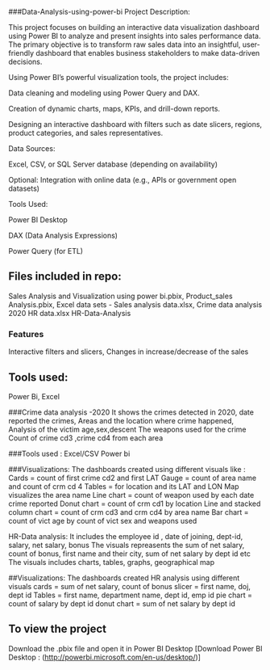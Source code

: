 ###Data-Analysis-using-power-bi 
Project Description:

This project focuses on building an interactive data visualization dashboard using Power BI to analyze and present insights into sales performance data. The primary objective is to transform raw sales data into an insightful, user-friendly dashboard that enables business stakeholders to make data-driven decisions.

Using Power BI’s powerful visualization tools, the project includes:

Data cleaning and modeling using Power Query and DAX.

Creation of dynamic charts, maps, KPIs, and drill-down reports.

Designing an interactive dashboard with filters such as date slicers, regions, product categories, and sales representatives.

Data Sources:

Excel, CSV, or SQL Server database (depending on availability)

Optional: Integration with online data (e.g., APIs or government open datasets)


Tools Used:

Power BI Desktop

DAX (Data Analysis Expressions)

Power Query (for ETL)


## Files included in repo:
Sales Analysis and Visualization using power bi.pbix,
Product_sales Analysis.pbix,
Excel data sets - Sales analysis data.xlsx,
Crime data analysis 2020
HR data.xlsx
HR-Data-Analysis



### Features
Interactive filters and slicers,
Changes in increase/decrease of the sales


## Tools used:
Power Bi,
Excel 

###Crime data analysis -2020 
It shows the crimes detected in 2020, date reported the crimes, 
Areas and the location where crime happened,
Analysis of the victim age,sex,descent
The weapons used for the crime
Count of crime cd3 ,crime cd4 from each area

###Tools used :
Excel/CSV
Power bi

###Visualizations:
The dashboards created using different visuals like :
Cards = count of first crime cd2 and first LAT
Gauge = count of area name and count of crm cd 4
Tables = for location and its LAT and LON
Map visualizes the area name
Line chart = count of weapon used by each date crime reported
Donut chart = count of crm cd1 by location
Line and stacked column chart = count of crm cd3 and crm cd4 by area name
Bar chart = count of vict age by count of vict sex and weapons used


HR-Data analysis:
It includes the employee id , date of joining, dept-id, salary, net salary, bonus
The visuals repreasents the sum of net salary, count of bonus, first name and their city, sum of net salary by dept id etc
The visuals includes charts, tables, graphs, geographical map

##Visualizations:
The dashboards created HR analysis using different visuals
cards = sum of net salary, count of bonus
slicer = first name, doj, dept id
Tables = first name, department name, dept id, emp id
pie chart = count of salary by dept id
donut chart = sum of net salary by dept id







## To view the project
Download the .pbix file and open it in Power BI Desktop
[Download Power BI Desktop : (http://powerbi.microsoft.com/en-us/desktop/)]
